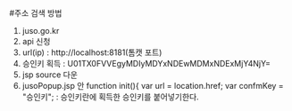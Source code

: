 #주소 검색 방법

1.  juso.go.kr
2. api 신청
3. url(ip) : http://localhost:8181(톰캣 포트)
4. 승인키 획득 :  U01TX0FVVEgyMDIyMDYxNDEwMDMxNDExMjY4NjY=
5. jsp source 다운
6. jusoPopup.jsp 안
   function init(){
	var url = location.href;
	var confmKey = "승인키";  : 승인키란에 획득한 승인키를 붙어넣기한다.
	
	
	